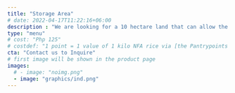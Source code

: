```yaml
---
title: "Storage Area"
# date: 2022-04-17T11:22:16+06:00
description : "We are looking for a 10 hectare land that can allow the storage of agricultural chemicals"
type: "menu"
# cost: "Php 125"
# costdef: "1 point = 1 value of 1 kilo NFA rice via [the Pantrypoints system](https://pantrypoints.com)"
cta: "Contact us to Inquire"
# first image will be shown in the product page
images:
  # - image: "noimg.png"
  - image: "graphics/ind.png"
---
```

